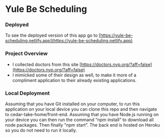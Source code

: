 # Yule Be Scheduling

### Deployed 
To see the deployed version of this app go to  [https://yule-be-scheduling.netlify.app](https://yule-be-scheduling.netlify.app)



### Project Overview  

- I collected doctors from this site [https://doctors.nyp.org/?aff=false](https://doctors.nyp.org/?aff=false) 
- I mimicked  some of  their design as well, to make it more of a compliment application to their already existing applications. 

### Local Deployment

Assuming that you have Git installed on your computer, to run this application on your local device you can clone this repo and then navigate to cedar-take-home/front-end. 
Assuming that you have Node.js  running on your device you can then run the command “npm install” to download all node packages. Then finally  “npm start”. The back end is hosted on Heroku so you do not need to run it locally. 